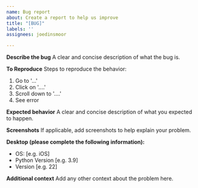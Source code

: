 ```yaml
---
name: Bug report
about: Create a report to help us improve
title: "[BUG]"
labels: ''
assignees: joedinsmoor

---
```


**Describe the bug**
A clear and concise description of what the bug is.

**To Reproduce**
Steps to reproduce the behavior:
1. Go to '...'
2. Click on '....'
3. Scroll down to '....'
4. See error

**Expected behavior**
A clear and concise description of what you expected to happen.

**Screenshots**
If applicable, add screenshots to help explain your problem.

**Desktop (please complete the following information):**
 - OS: [e.g. iOS]
 - Python Version [e.g. 3.9]
 - Version [e.g. 22]


**Additional context**
Add any other context about the problem here.
